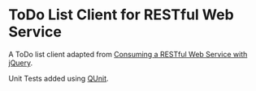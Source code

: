 # ToDo List Client for RESTful Web Service 

A ToDo list client adapted from 
[Consuming a RESTful Web Service with jQuery](https://spring.io/guides/gs/consuming-rest-jquery/).

Unit Tests added using [QUnit](https://qunitjs.com/).
